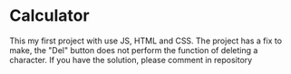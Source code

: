 # Calculator
This my first project with use JS, HTML and CSS. 
The project has a fix to make, the "Del" button does not perform the function of deleting a character.
If you have the solution, please comment in repository
